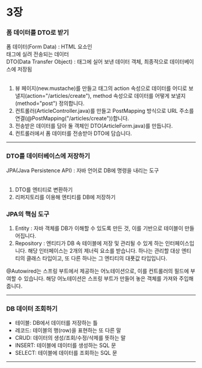 <h1>3장</h1>
<h3>폼 데이터를 DTO로 받기</h3>
폼 데이터(Form Data) : HTML 요소인 <form> 태그에 실려 전송되는 데이터<br/>
DTO(Data Transfer Object) : <form> 태그에 실어 보낸 데이터 객체, 최종적으로 데이터베이스에 저장됨<br/><br/>
  
1. 뷰 페이지(new.mustache)를 만들고 <form> 태그의 action 속성으로 데이터를 어디로 보낼지(action="/articles/create"), method 속성으로 데이터를 어떻게 보낼지 (method="post") 정의합니다.
2. 컨트롤러(ArticleController.java)를 만들고 PostMapping 방식으로 URL 주소를 연결(@PostMapping("/articles/create"))합니다.
3. 전송받은 데이터를 담아 둘 객체인 DTO(ArticleForm.java)를 만듭니다.
4. 컨트롤러에서 폼 데이터를 전송받아 DTO에 담습니다.
***
<h3>DTO를 데이터베이스에 저장하기</h3>
JPA(Java Persistence API) : 자바 언어로 DB에 명령을 내리는 도구<br/><br/>

1. DTO를 엔티티로 변환하기
2. 리퍼지토리를 이용해 엔티티를 DB에 저장하기

<h3>JPA의 핵심 도구</h3>

1. Entity : 자바 객체를 DB가 이해할 수 있도록 만든 것, 이를 기반으로 테이블이 만들어집니다.
2. Repository : 엔티티가 DB 속 테이블에 저장 및 관리될 수 있게 하는 인터페이스입니다. 해당 인터페이스는 2개의 제너릭 요소를 받습니다. 하나는 관리할 대상 엔티티의 클래스 타입이고, 또 다른 하나는 그 엔티티의 대푯값 타입입니다. 

@Autowired는 스프링 부트에서 제공하는 어노테이션으로, 이를 컨트롤러의 필드에 부여할 수 있습니다. 해당 어노테이션은 스프링 부트가 만들어 놓은 객체를 가져와 주입해 줍니다.
***
<h3>DB 데이터 조회하기</h3>

+ 테이블: DB에서 데이터를 저장하는 틀
+ 레코드: 테이블의 행(row)을 표현하는 또 다른 말
+ CRUD: 데이터의 생성/조회/수정/삭제를 뜻하는 말
+ INSERT: 테이블에 데이터를 생성하는 SQL 문
+ SELECT: 테이블에 데이터를 조회하는 SQL 문
***
